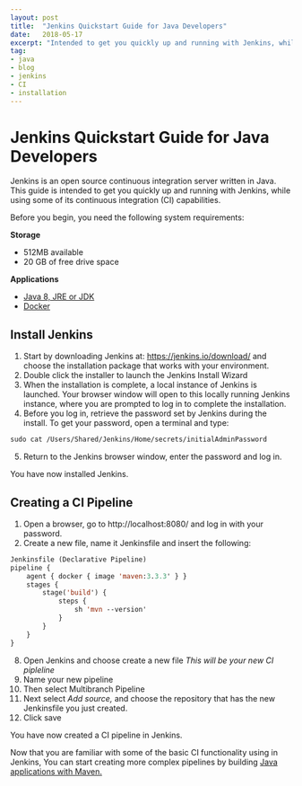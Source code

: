 ```yaml
---
layout: post
title:  "Jenkins Quickstart Guide for Java Developers"
date:   2018-05-17
excerpt: "Intended to get you quickly up and running with Jenkins, while using some of its continuous integration capabilities"
tag:
- java
- blog
- jenkins
- CI
- installation
---
```


# Jenkins Quickstart Guide for Java Developers  

Jenkins is an open source continuous integration server written in Java. This guide is intended to get you quickly up and running with Jenkins, while using some of its continuous integration (CI) capabilities.

Before you begin, you need the following system requirements:

**Storage**

- 512MB available
- 20 GB of free drive space

**Applications**

- [Java 8, JRE or JDK](https://java.com/en/download/)
- [Docker](https://store.docker.com)

## Install Jenkins

1.  Start by downloading Jenkins at: https://jenkins.io/download/ and choose the installation package that works with your environment.
2.  Double click the installer to launch the Jenkins Install Wizard
3.  When the installation is complete, a local instance of Jenkins is launched. Your browser window will open to this locally running Jenkins instance, where you are prompted to log in to complete the installation.
4. Before you log in, retrieve the password set by Jenkins during the install. To get your password, open a terminal and type:
````cl
sudo cat /Users/Shared/Jenkins/Home/secrets/initialAdminPassword
````
5. Return to the Jenkins browser window, enter the password and log in.

You have now installed Jenkins.

## Creating a CI Pipeline

1. Open a browser, go to http://localhost:8080/ and log in with your password.
2. Create a new file, name it Jenkinsfile and insert the following:
````cl
Jenkinsfile (Declarative Pipeline)
pipeline {
    agent { docker { image 'maven:3.3.3' } }
    stages {
        stage('build') {
            steps {
                sh 'mvn --version'
            }
        }
    }
}
````
8. Open Jenkins and choose create a new file
*This will be your new CI pipleline*
9. Name your new pipeline
10. Then select Multibranch Pipeline
11. Next select *Add source,* and choose the repository that has the new Jenkinsfile you just created.
12. Click save

You have now created a CI pipeline in Jenkins.

 Now that you are familiar with some of the basic CI functionality using in Jenkins, You can start creating more complex pipelines by building [Java applications with Maven.](https://java.com/en/download/)
